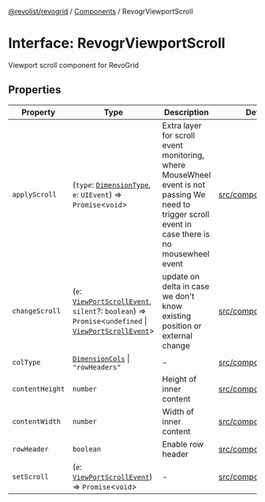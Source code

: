 [@revolist/revogrid](README.md) / [Components](Namespace.Components.md) / RevogrViewportScroll

# Interface: RevogrViewportScroll

Viewport scroll component for RevoGrid

## Properties

| Property | Type | Description | Defined in |
| ------ | ------ | ------ | ------ |
| `applyScroll` | (`type`: [`DimensionType`](TypeAlias.DimensionType.md), `e`: `UIEvent`) => `Promise`\<`void`\> | Extra layer for scroll event monitoring, where MouseWheel event is not passing We need to trigger scroll event in case there is no mousewheel event | [src/components.d.ts:665](https://github.com/revolist/revogrid/blob/8213d73a71275549be4832f9fff99c2dcf82fa2e/src/components.d.ts#L665) |
| `changeScroll` | (`e`: [`ViewPortScrollEvent`](TypeAlias.ViewPortScrollEvent.md), `silent`?: `boolean`) => `Promise`\<`undefined` \| [`ViewPortScrollEvent`](TypeAlias.ViewPortScrollEvent.md)\> | update on delta in case we don't know existing position or external change | [src/components.d.ts:670](https://github.com/revolist/revogrid/blob/8213d73a71275549be4832f9fff99c2dcf82fa2e/src/components.d.ts#L670) |
| `colType` | [`DimensionCols`](TypeAlias.DimensionCols.md) \| `"rowHeaders"` | - | [src/components.d.ts:671](https://github.com/revolist/revogrid/blob/8213d73a71275549be4832f9fff99c2dcf82fa2e/src/components.d.ts#L671) |
| `contentHeight` | `number` | Height of inner content | [src/components.d.ts:675](https://github.com/revolist/revogrid/blob/8213d73a71275549be4832f9fff99c2dcf82fa2e/src/components.d.ts#L675) |
| `contentWidth` | `number` | Width of inner content | [src/components.d.ts:679](https://github.com/revolist/revogrid/blob/8213d73a71275549be4832f9fff99c2dcf82fa2e/src/components.d.ts#L679) |
| `rowHeader` | `boolean` | Enable row header | [src/components.d.ts:683](https://github.com/revolist/revogrid/blob/8213d73a71275549be4832f9fff99c2dcf82fa2e/src/components.d.ts#L683) |
| `setScroll` | (`e`: [`ViewPortScrollEvent`](TypeAlias.ViewPortScrollEvent.md)) => `Promise`\<`void`\> | - | [src/components.d.ts:684](https://github.com/revolist/revogrid/blob/8213d73a71275549be4832f9fff99c2dcf82fa2e/src/components.d.ts#L684) |
